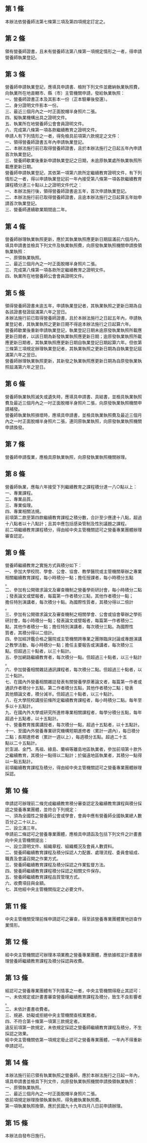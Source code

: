 第 1 條
-------
本辦法依營養師法第七條第三項及第四項規定訂定之。

第 2 條
-------
領有營養師證書，且未有營養師法第八條第一項規定情形之一者，得申請  
營養師執業登記。

第 3 條
-------
營養師申請執業登記，應填具申請書、檢附下列文件並繳納執業執照費，  
向執業所在地直轄市、縣（市）主管機關申請，發給執業執照：  
一、營養師證書正本及其影本一份（正本驗畢後發還）。  
二、身分證明文件影本一份。  
三、最近三個月內之一吋正面脫帽半身照片二張。  
四、擬執業機構出具之證明文件。  
五、執業所在地營養師公會會員證明文件。  
六、完成第八條第一項各款繼續教育之證明文件。  
申請人有下列情形之一者，得免檢具前項第六款規定之文件：  
一、領得營養師證書五年內申請執業登記。  
二、本辦法施行前已取得營養師證書，且於本辦法施行之日起五年內申請  
    首次執業登記。  
三、營養師歇業後重新申請執業登記之日期，未逾原執業處所執業執照所  
    載應更新日期。  
營養師申請執業登記，其依第一項第六款所定繼續教育證明文件，有下列  
情形之一者，得以申請執業登記前一年內接受第八條第一項各款繼續教育  
課程積分達三十點以上之證明文件代之：  
一、本辦法施行後，領得營養師證書逾五年，首次申請執業登記。  
二、本辦法施行前已取得營養師證書，且逾本辦法施行之日起算五年始申  
    請首次執業登記。  
三、營養師連續歇業期間逾二年。

第 4 條
-------
營養師辦理執業執照更新，應於其執業執照應更新日期屆滿前六個月內，  
填具申請書並檢具下列文件及執業執照費，向原發執業執照機關申請換領  
執業執照：  
一、原領執業執照。  
二、最近三個月內之一吋正面脫帽半身照片二張。  
三、完成第八條第一項各款所定繼續教育之證明文件。  
四、執業所在地營養師公會會員證明文件。

第 5 條
-------
領得營養師證書未逾五年，申請執業登記者，其執業執照之更新日期為自  
各該證書發證屆滿第六年之翌日。  
本辦法施行前已取得營養師證書，且於本辦法施行之日起五年內，申請執  
業登記者，其執業執照之更新日期不得逾本辦法施行之日起算六年。  
營養師歇業後重新申請執業登記，執業登記日期未逾原發執業執照所載應  
更新日期者，以該日期為新發執業執照應更新日期；逾原發執業執照所載  
應更新日期者，其執業執照應更新日期自執業登記日期起算六年。但依第  
三條第三項規定辦理執業登記者，其執業執照之更新日期為自執業登記屆  
滿第六年之翌日。  
營養師辦理執業執照更新，其新發之執業執照應更新日期為自原發執業執  
照屆滿第六年之翌日。

第 6 條
-------
營養師執業執照滅失或遺失時，應填具申請書、具結書，並檢具執業執照  
費及最近三個月內之一吋正面脫帽半身照片二張，向原發執業執照機關申  
請補發。  
營養師執業執照損壞時，應填具申請書，並檢具執業執照費及最近三個月  
內之一吋正面脫帽半身照片二張，連同原執業執照，向原發執業執照機關  
申請換發。

第 7 條
-------
營養師申請復業，應檢具原執業執照，向原發執業執照機關辦理。

第 8 條
-------
營養師執業，應每六年接受下列繼續教育之課程積分達一八○點以上：  
一、專業課程。  
二、專業品質。  
三、專業倫理。  
四、專業相關法規。  
前項第二款至第四款繼續教育課程之積分數，合計至少應達十八點，超過  
十八點者以十八點計；且其中應包括感染管制及性別議題之課程。  
前二項繼續教育課程積分，得由經中央主管機關認可之營養專業團體辦理  
審查認定。

第 9 條
-------
營養師繼續教育之實施方式與積分如下：  
一、參加大學校院、學會、公會、協會、教學醫院或主管機關舉辦之專業  
    相關繼續教育課程，每小時積分一點；擔任授課者，每小時積分五點  
    。  
二、參加有公開徵求論文及審查機制之營養學術研討會，每小時積分二點  
    ；發表論文或壁報者，每篇第一作者積分三點，其他作者積分一點；  
    擔任特別演講者，每次積分十點。為國際性質者，其積分得以二倍計  
    。  
三、參加有公開徵求論文及審查機制之相關學會、公會或協會舉辦之學術  
    研討會，每小時積分一點；發表論文或壁報者，每篇第一作者積分二  
    點，其他作者積分一點；擔任特別演講者，每次積分三點。為國際性  
    質者，其積分得以二倍計。  
四、參加經評鑑合格之醫院或主管機關跨專業之團隊臨床討論或專題演講  
    之教學活動，每小時積分一點；擔任主要報告或演講者，每次積分三  
    點。但超過三十點者，以三十點計。  
五、參加網路繼續教育者，每次積分一點。但超過三十點者，以三十點計  
    。  
六、參加營養相關雜誌通訊課程者，每次積分二點。但超過三十點者，以  
    三十點計。  
七、在國內外營養相關雜誌發表有關營養學原著論文者，每篇第一作者或  
    通訊作者積分十五點，第二作者積分五點，其他作者積分二點；發表  
    其他類論文者，積分減半。但超過三十點者，以三十點計。  
八、在大學院校講授前條所定繼續教育課程者，每小時積分二點。每年至  
    多以十五點計。  
九、在國內外大學或研究所進修專業相關課程者，每學分積分五點，每年  
    超過十五點者，以十五點計。  
十、營養教育推廣講授者，每次積分一點，超過十五點者，以十五點計。  
十一、至國內外營養專業研究機構短期進修者（累計一週內），每日積分  
      二點；長期進修者（累計一週以上），每週積分五點。超過二十五  
      點以二十五點計。  
於澎湖、金門、馬祖、綠島、蘭嶼等離島地區執業者，參加前項第十款外  
之繼續教育，其積分一點得以二點計；於偏遠地區執業者，其積分一點得  
以一點五點計。  
前項繼續教育課程及積分，得由經中央主管機關認可之營養專業團體辦理  
採認。

第 10 條
--------
申請認可辦理前二條完成繼續教育積分審查認定及繼續教育課程與積分採  
認之營養專業團體，並符合下列規定：  
一、須為全國性之營養師公會或學會，會員中應有營養師全國執業總人數  
    百分之二十以上。  
二、設立滿三年。  
申請前二條認可之營養專業團體，應檢具申請函及包括下列文件之計畫書  
向中央主管機關提出：  
一、設立證明文件、組織章程、組織概況及會員人數資料。  
二、營養師繼續教育課程及積分採認人力配置、處理流程、委員會組成、  
    職責及會議召開之作業方式。  
三、營養師繼續教育課程及積分採認之作業監督方法。  
四、營養師繼續教育課程積分採認之相關文件保存。  
五、營養師繼續教育課程品質管理方式。  
六、收費項目與金額。  
七、其他經中央主管機關指定之必要文件。

第 11 條
--------
中央主管機關受理前條申請認可之審查，得至該營養專業團體實地訪查作  
業情形。

第 12 條
--------
經中央主管機關認可辦理本項業務之營養專業團體，應依據核定計畫書辦  
理營養師繼續教育課程及積分採認與收費。

第 13 條
--------
經認可之營養專業團體有下列情事之一者，中央主管機關得廢止其認可：  
一、未依規定或計畫書審查營養師繼續教育課程及積分，致生不良影響者  
    。  
二、未依計畫書收費者。  
三、規避、妨礙或拒絕中央主管機關查核業務者。  
四、不符合第十條第一項第三款規定者。  
違反前項第一款規定，未依規定採認之營養師繼續教育課程及積分，不生  
採認之效果。  
經中央主管機關依第一項規定廢止認可之營養專業團體，一年內不得重新  
申請認可。

第 14 條
--------
本辦法施行前已領有執業執照之營養師，應於本辦法施行之日起一年內，  
填具申請書並檢具下列文件，向原發執業執照機關申請換領執業執照：  
一、原領執業執照。  
二、最近三個月內之一吋正面脫帽半身照片二張。  
依前項規定辦理換領執業執照，得免繳執業執照費。  
第一項執業執照換領，應於民國九十九年四月八日前申請辦理。

第 15 條
--------
本辦法自發布日施行。

